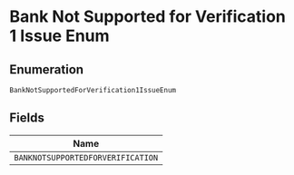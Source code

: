 
# Bank Not Supported for Verification 1 Issue Enum

## Enumeration

`BankNotSupportedForVerification1IssueEnum`

## Fields

| Name |
|  --- |
| `BANKNOTSUPPORTEDFORVERIFICATION` |

